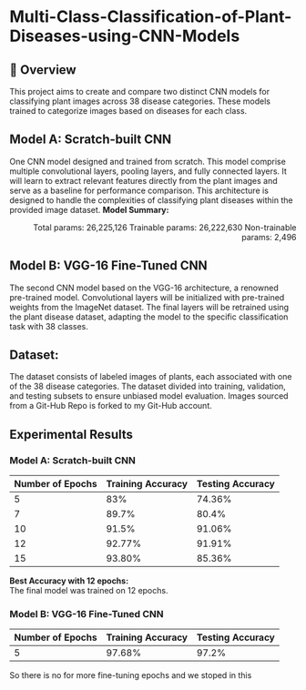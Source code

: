 # Multi-Class-Classification-of-Plant-Diseases-using-CNN-Models
## 🌟 Overview
This project aims to create and compare two distinct CNN models for classifying
plant images across 38 disease categories. These models trained to
categorize images based on diseases for each class.

## Model A: Scratch-built CNN
One CNN model designed and trained from scratch. This model comprise multiple convolutional layers, pooling layers, 
and fully connected layers. It will learn to extract relevant features directly from the plant images and 
serve as a baseline for performance comparison.
This architecture is designed to handle the complexities of classifying plant diseases within 
the provided image dataset.
**Model Summary:**
            <p align= "Right">
            Total params: 26,225,126
            Trainable params: 26,222,630
            Non-trainable params: 2,496
            </p>

## Model B: VGG-16 Fine-Tuned CNN
The second CNN model based on the VGG-16 architecture, a renowned pre-trained model. Convolutional layers will be initialized
with pre-trained weights from the ImageNet dataset. The final layers will be retrained using the plant disease dataset,
adapting the model to the specific classification task with 38 classes.

## Dataset:
The dataset consists of labeled images of plants, each associated with one of the 38 disease categories. 
The dataset divided into training, validation, and testing subsets to ensure unbiased model evaluation.
Images sourced from a Git-Hub Repo is forked to my Git-Hub account. 

## Experimental Results

### Model A: Scratch-built CNN

| Number of Epochs | Training Accuracy | Testing Accuracy |
|-------------------|-------------------|------------------|
| 5                 | 83%              | 74.36%          |
| 7                 | 89.7%            | 80.4%           |
| 10                | 91.5%            | 91.06%          |
| 12                | 92.77%           | 91.91%          |
| 15                | 93.80%           | 85.36%          |

**Best Accuracy with 12 epochs:**  
The final model was trained on 12 epochs.

### Model B: VGG-16 Fine-Tuned CNN

| Number of Epochs | Training Accuracy | Testing Accuracy |
|-------------------|-------------------|------------------|
| 5                 | 97.68%           | 97.2%           |

So there is no for more fine-tuning epochs and we stoped in this
